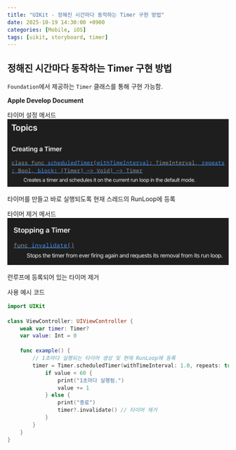 ```yaml
---
title: "UIKit - 정해진 시간마다 동작하는 Timer 구현 방법"
date: 2025-10-19 14:30:00 +0900
categories: [Mobile, iOS]
tags: [uikit, storyboard, timer]
---
```


## **정해진 시간마다 동작하는 Timer 구현 방법**

`Foundation`에서 제공하는 `Timer` 클래스를 통해 구현 가능함.

**Apple Develop Document**

타이머 설정 메서드
![image](/assets/img/documentationtimer.png)

타이머를 만들고 바로 실행되도록 현재 스레드의 RunLoop에 등록

타이머 제거 메서드
![image](/assets/img/documentationstoptimer.png)

런루프에 등록되어 있는 타이머 제거

사용 예시 코드
```swift
import UIKit

class ViewController: UIViewController {
    weak var timer: Timer?
    var value: Int = 0

    func example() {
        // 1초마다 실행되는 타이머 생성 및 현재 RunLoop에 등록
        timer = Timer.scheduledTimer(withTimeInterval: 1.0, repeats: true) { [self] _ in
            if value < 60 {
                print("1초마다 실행됨.")
                value += 1
            } else {
                print("종료")
                timer?.invalidate() // 타이머 제거
            }
        }
    }
}
```
